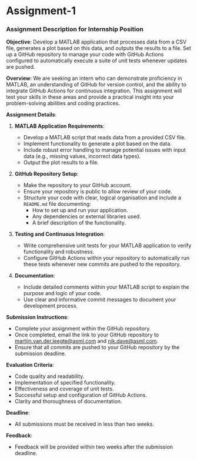 # Assignment-1

### Assignment Description for Internship Position

**Objective**: Develop a MATLAB application that processes data from a CSV file, generates a plot based on this data, and outputs the results to a file. Set up a GitHub repository to manage your code with GitHub Actions configured to automatically execute a suite of unit tests whenever updates are pushed.

**Overview**:
We are seeking an intern who can demonstrate proficiency in MATLAB, an understanding of GitHub for version control, and the ability to integrate GitHub Actions for continuous integration. This assignment will test your skills in these areas and provide a practical insight into your problem-solving abilities and coding practices.

**Assignment Details**:

1. **MATLAB Application Requirements**:
   - Develop a MATLAB script that reads data from a provided CSV file.
   - Implement functionality to generate a plot based on the data.
   - Include robust error handling to manage potential issues with input data (e.g., missing values, incorrect data types).
   - Output the plot results to a file.

2. **GitHub Repository Setup**:
   - Make the repository to your GitHub account.
   - Ensure your repository is public to allow review of your code.
   - Structure your code with clear, logical organisation and include a `README.md` file documenting:
     - How to set up and run your application.
     - Any dependencies or external libraries used.
     - A brief description of the functionality.

3. **Testing and Continuous Integration**:
   - Write comprehensive unit tests for your MATLAB application to verify functionality and robustness.
   - Configure GitHub Actions within your repository to automatically run these tests whenever new commits are pushed to the repository.

4. **Documentation**:
   - Include detailed comments within your MATLAB script to explain the purpose and logic of your code.
   - Use clear and informative commit messages to document your development process.

**Submission Instructions**:
   - Complete your assignment within the GitHub repository.
   - Once completed, email the link to your GitHub repository to martijn.van.der.leegte@asml.com and nik.dave@asml.com.
   - Ensure that all commits are pushed to your GitHub repository by the submission deadline.

**Evaluation Criteria**:
   - Code quality and readability.
   - Implementation of specified functionality.
   - Effectiveness and coverage of unit tests.
   - Successful setup and configuration of GitHub Actions.
   - Clarity and thoroughness of documentation.

**Deadline**:
   - All submissions must be received in less than two weeks.

**Feedback**:
   - Feedback will be provided within two weeks after the submission deadline.
